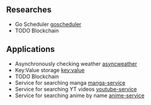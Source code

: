 ## Researches
* Go Scheduler [goscheduler](https://github.com/diyliv/goscheduler/blob/main/%D0%9F%D0%BB%D0%B0%D0%BD%D0%B8%D1%80%D0%BE%D0%B2%D1%89%D0%B8%D0%BA%20Go.pdf)
* TODO Blockchain

## Applications
* Asynchronously checking weather [asyncweather](https://github.com/diyliv/asyncweather)
* Key:Value storage [key:value](https://github.com/diyliv/keyvaluestorage)
* TODO Blockchain
* Service for searching manga [manga-service](https://github.com/diyliv/manga-service)
* Service for searching YT videos [youtube-service](https://github.com/diyliv/youtubeservice)
* Service for searching anime by name [anime-service](https://github.com/diyliv/anime)